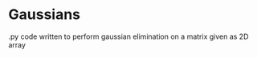Gaussians
=========

.py code written to perform gaussian elimination on a matrix given as 2D array
